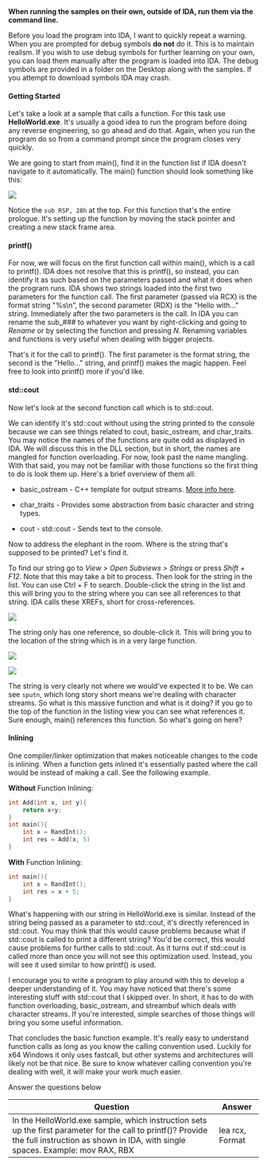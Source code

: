 **When running the samples on their own, outside of IDA, run them via the command line.**

Before you load the program into IDA, I want to quickly repeat a warning. When you are prompted for debug symbols **do not** do it. This is to maintain realism. If you wish to use debug symbols for further learning on your own, you can load them manually after the program is loaded into IDA. The debug symbols are provided in a folder on the Desktop along with the samples. If you attempt to download symbols IDA may crash.

#### **Getting Started**  

Let's take a look at a sample that calls a function. For this task use **HelloWorld.exe**. It's usually a good idea to run the program before doing any reverse engineering, so go ahead and do that. Again, when you run the program do so from a command prompt since the program closes very quickly.

We are going to start from main(), find it in the function list if IDA doesn't navigate to it automatically. The main() function should look something like this:  

![](https://tryhackme-images.s3.amazonaws.com/user-uploads/600dd6c4ac4b18769b2a8cdf/room-content/059b8317bfc82482e7646b3765f28b9d.PNG)  

Notice the `sub RSP, 28h` at the top. For this function that's the entire prologue. It's setting up the function by moving the stack pointer and creating a new stack frame area.

#### printf()

For now, we will focus on the first function call within main(), which is a call to printf(). IDA does not resolve that this is printf(), so instead, you can identify it as such based on the parameters passed and what it does when the program runs. IDA shows two strings loaded into the first two parameters for the function call. The first parameter (passed via RCX) is the format string "%s\n", the second parameter (RDX) is the "Hello with..." string. Immediately after the two parameters is the call. In IDA you can rename the sub_### to whatever you want by right-clicking and going to _Rename_ or by selecting the function and pressing _N_. Renaming variables and functions is very useful when dealing with bigger projects.

That's it for the call to printf(). The first parameter is the format string, the second is the "Hello..." string, and printf() makes the magic happen. Feel free to look into printf() more if you'd like.

#### std::cout

Now let's look at the second function call which is to std::cout.

We can identify it's std::cout without using the string printed to the console because we can see things related to cout, basic_ostream, and char_traits. You may notice the names of the functions are quite odd as displayed in IDA. We will discuss this in the DLL section, but in short, the names are mangled for function overloading. For now, look past the name mangling. With that said, you may not be familiar with those functions so the first thing to do is look them up. Here's a brief overview of them all:

- basic_ostream - C++ template for output streams. [More info here](https://en.cppreference.com/w/cpp/io/basic_ostream).
- char_traits - Provides some abstraction from basic character and string types.  
    
- cout - std::cout - Sends text to the console.

Now to address the elephant in the room. Where is the string that's supposed to be printed? Let's find it.

To find our string go to _View > Open Subviews > Strings_ or press _Shift + F12_. Note that this may take a bit to process. Then look for the string in the list. You can use Ctrl + F to search. Double-click the string in the list and this will bring you to the string where you can see all references to that string. IDA calls these XREFs, short for cross-references.

![](https://tryhackme-images.s3.amazonaws.com/user-uploads/600dd6c4ac4b18769b2a8cdf/room-content/2beb8a49b216bf582c6eb0426ab4d238.png)  

The string only has one reference, so double-click it. This will bring you to the location of the string which is in a very large function.

![](https://tryhackme-images.s3.amazonaws.com/user-uploads/600dd6c4ac4b18769b2a8cdf/room-content/4d5c84ea7ec963e86d8c4227f746fbb8.png)

![](https://tryhackme-images.s3.amazonaws.com/user-uploads/600dd6c4ac4b18769b2a8cdf/room-content/39b72c7a4549dbe9311ca57b36b25c04.png)  

The string is very clearly not where we would've expected it to be. We can see `sputn`, which long story short means we're dealing with character streams. So what is this massive function and what is it doing? If you go to the top of the function in the listing view you can see what references it. Sure enough, main() references this function. So what's going on here?  

#### Inlining

One compiler/linker optimization that makes noticeable changes to the code is inlining. When a function gets inlined it's essentially pasted where the call would be instead of making a call. See the following example.

**Without** Function Inlining:

```cpp
int Add(int x, int y){
    return x+y;
}
int main(){
    int x = RandInt();
    int res = Add(x, 5)
}
```

**With** Function Inlining:

```cpp
int main(){
    int x = RandInt();
    int res = x + 5;
}
```

What's happening with our string in HelloWorld.exe is similar. Instead of the string being passed as a parameter to std::cout, it's directly referenced in std::cout. You may think that this would cause problems because what if std::cout is called to print a different string? You'd be correct, this would cause problems for further calls to std::cout. As it turns out if std::cout is called more than once you will not see this optimization used. Instead, you will see it used similar to how printf() is used.  

I encourage you to write a program to play around with this to develop a deeper understanding of it. You may have noticed that there's some interesting stuff with std::cout that I skipped over. In short, it has to do with function overloading, basic_ostream, and streambuf which deals with character streams. If you're interested, simple searches of those things will bring you some useful information.  

That concludes the basic function example. It's really easy to understand function calls as long as you know the calling convention used. Luckily for x64 Windows it only uses fastcall, but other systems and architectures will likely not be that nice. Be sure to know whatever calling convention you're dealing with well, it will make your work much easier.

Answer the questions below

| Question                                                                                                                                                                                      | Answer          |
| --------------------------------------------------------------------------------------------------------------------------------------------------------------------------------------------- | --------------- |
| In the HelloWorld.exe sample, which instruction sets up the first parameter for the call to printf()? Provide the full instruction as shown in IDA, with single spaces. Example: mov RAX, RBX | lea rcx, Format |
